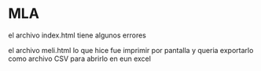 # MLA

el archivo index.html tiene algunos errores

el archivo meli.html lo que hice fue imprimir por pantalla y queria exportarlo como archivo CSV para abrirlo en eun excel 
